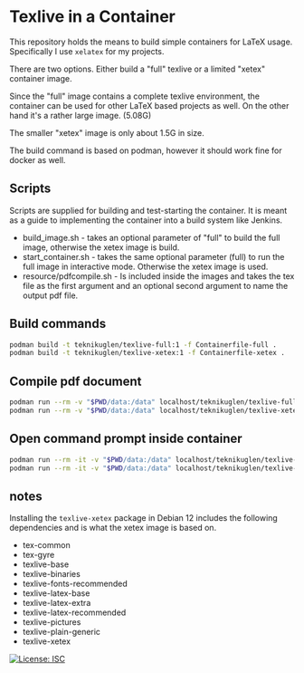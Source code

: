 # Texlive in a Container

This repository holds the means to build simple containers for LaTeX usage. Specifically I use `xelatex` for my projects.

There are two options. Either build a "full" texlive or a limited "xetex" container image.

Since the "full" image contains a complete texlive environment, the container can be used for other LaTeX based projects as well. On the other hand it's a rather large image. (5.08G)

The smaller "xetex" image is only about 1.5G in size.

The build command is based on podman, however it should work fine for docker as well. 

## Scripts

Scripts are supplied for building and test-starting the container. It is meant as a guide to implementing the container into a build system like Jenkins.

- build_image.sh - takes an optional parameter of "full" to build the full image, otherwise the xetex image is build. 
- start_container.sh - takes the same optional parameter (full) to run the full image in interactive mode. Otherwise the xetex image is used.
- resource/pdfcompile.sh - Is included inside the images and takes the tex file as the first argument and an optional second argument to name the output pdf file. 

## Build commands

```sh
podman build -t teknikuglen/texlive-full:1 -f Containerfile-full .
podman build -t teknikuglen/texlive-xetex:1 -f Containerfile-xetex .
```

## Compile pdf document

```sh
podman run --rm -v "$PWD/data:/data" localhost/teknikuglen/texlive-full:1 pdfcompile name.tex
podman run --rm -v "$PWD/data:/data" localhost/teknikuglen/texlive-xetex:1 pdfcompile name.tex
```

## Open command prompt inside container

```sh
podman run --rm -it -v "$PWD/data:/data" localhost/teknikuglen/texlive-full:1 bash
podman run --rm -it -v "$PWD/data:/data" localhost/teknikuglen/texlive-xetex:1 bash
```

## notes

Installing the `texlive-xetex` package in Debian 12 includes the following dependencies and is what the xetex image is based on.

- tex-common 
- tex-gyre 
- texlive-base
- texlive-binaries 
- texlive-fonts-recommended 
- texlive-latex-base 
- texlive-latex-extra 
- texlive-latex-recommended 
- texlive-pictures 
- texlive-plain-generic 
- texlive-xetex

[![License: ISC](https://img.shields.io/badge/License-ISC-blue.svg)](https://opensource.org/licenses/isc)